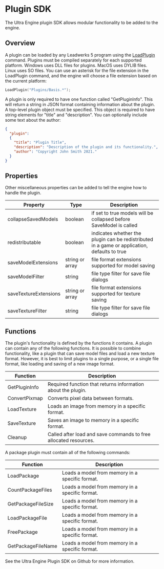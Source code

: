 # Plugin SDK #
The Ultra Engine plugin SDK allows modular functionality to be added to the engine.

## Overview ##
A plugin can be loaded by any Leadwerks 5 program using the [LoadPlugin](LoadPlugin.md) command. Plugins must be compiled separately for each supported platform.
Windows uses DLL files for plugins. MacOS uses DYLIB files. Linux uses SO files. You can use an asterisk for the file extension in the LoadPlugin command, and the engine will choose a file extension based on the current platform:

```c++
LoadPlugin("Plugins/Basis.*");
```

A plugin is only required to have one function called "GetPluginInfo". This will return a string in JSON format containing information about the plugin. A top-level plugin object must be specified. This object is required to have string elements for "title" and "description". You can optionally include some text about the author:

```json
{
  "plugin":
  {
    "title": "Plugin Title",
    "description": "Description of the plugin and its functionality.",
    "author": "Copyright John Smith 2021."
  }
}
```

## Properties ##
Other miscellaneous properties can be added to tell the engine how to handle the plugin.

| Property | Type | Description |
| ----- | ----- | ----- |
| collapseSavedModels | boolean | if set to true models will be collapsed before SaveModel is called |
| redistributable | boolean | indicates whether the plugin can be redistributed in a game or application, defaults to true |
| saveModelExtensions | string or array | file format extensions supported for model saving |
| saveModelFilter | string | file type filter for save file dialogs |
| saveTextureExtensions | string or array | file format extensions supported for texture saving |
| saveTextureFilter | string | file type filter for save file dialogs |

## Functions ##

The plugin's functionality is defined by the functions it contains. A plugin can contain any of the following functions. It is possible to combine functionality, like a plugin that
can save model files and load a new texture format. However, it is best to limit plugins to a single purpose, or a single file format, like loading and saving of a new image format.

| Function | Description |
| ---- | ---- |
| GetPluginInfo | Required function that returns information about the plugin. |
| ConvertPixmap | Converts pixel data between formats. |
| LoadTexture | Loads an image from memory in a specific format. |
| SaveTexture | Saves an image to memory in a specific format. |
| Cleanup | Called after load and save commands to free allocated resources. |

A package plugin must contain all of the following commands:

| Function | Description |
| ---- | ---- |
| LoadPackage | Loads a model from memory in a specific format. |
| CountPackageFiles | Loads a model from memory in a specific format. |
| GetPackageFileSize | Loads a model from memory in a specific format. |
| LoadPackageFile | Loads a model from memory in a specific format. |
| FreePackage | Loads a model from memory in a specific format. |
| GetPackageFileName | Loads a model from memory in a specific format. |

See the Ultra Engine Plugin SDK on Github for more information.
